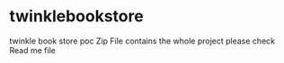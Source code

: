 # twinklebookstore
twinkle book store poc
Zip File contains the whole project
please check Read me file
